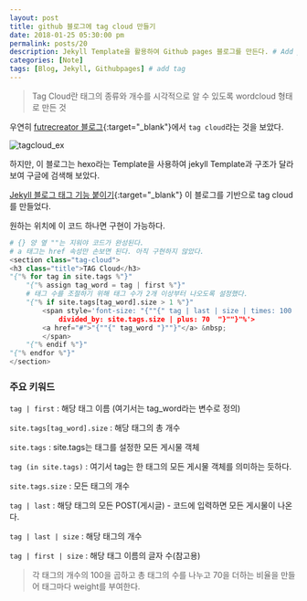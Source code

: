 ```yaml
---
layout: post
title: github 블로그에 tag cloud 만들기
date: 2018-01-25 05:30:00 pm
permalink: posts/20
description: Jekyll Template을 활용하여 Github pages 블로그를 만든다. # Add post description (optional)
categories: [Note]
tags: [Blog, Jekyll, Githubpages] # add tag
---
```


> Tag Cloud란 태그의 종류와 개수를 시각적으로 알 수 있도록 wordcloud 형태로 만든 것

우연히 [futrecreator 블로그](https://futurecreator.github.io/){:target="_blank"}에서 `tag cloud`라는 것을 보았다.

![tagcloud_ex]({{site.baseurl}}/assets/img/note/tagcloud_ex.png)

하지만, 이 블로그는 hexo라는 Template을 사용하여 jekyll Template과 구조가 달라보여 구글에 검색해 보았다.

[Jekyll 블로그 태그 기능 붙이기](https://hyesun03.github.io/2016/12/05/jekyllTag/){:target="_blank"} 이 블로그를 기반으로 tag cloud를 만들었다.

원하는 위치에 이 코드 하나면 구현이 가능하다.

```python
# {} 양 옆 ""는 지워야 코드가 완성된다.
# a 태그는 href 속성만 손보면 된다. 아직 구현하지 않았다.
<section class="tag-cloud">
<h3 class="title">TAG Cloud</h3>     
"{"% for tag in site.tags %"}"
    "{"% assign tag_word = tag | first %"}"
    # 태그 수를 조절하기 위해 태그 수가 2개 이상부터 나오도록 설정했다.
    "{"% if site.tags[tag_word].size > 1 %"}"
        <span style='font-size: "{""{" tag | last | size | times: 100 | 
            divided_by: site.tags.size | plus: 70  "}""}"%'>
        <a href="#">"{""{" tag_word "}""}"</a> &nbsp;
        </span>
    "{"% endif %"}"
"{"% endfor %"}"
</section>
```
### 주요 키워드

`tag | first` : 해당 태그 이름 (여기서는 tag_word라는 변수로 정의)

`site.tags[tag_word].size` : 해당 태그의 총 개수

`site.tags` : site.tags는 태그를 설정한 모든 게시물 객체

`tag (in site.tags)` : 여기서 tag는 한 태그의 모든 게시물 객체를 의미하는 듯하다.

`site.tags.size` : 모든 태그의 개수

`tag | last` : 해당 태그의 모든 POST(게시글) - 코드에 입력하면 모든 게시물이 나온다.

`tag | last | size` : 해당 태그의 개수  

`tag | first | size` : 해당 태그 이름의 글자 수(참고용)

> 각 태그의 개수의 100을 곱하고 총 태그의 수를 나누고 70을 더하는 비율을 만들어 태그마다 weight를 부여한다.
